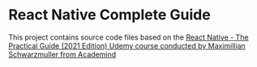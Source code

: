 # React Native Complete Guide
This project contains source code files based on the [React Native - The Practical Guide (2021 Edition) Udemy course conducted by Maximillian Schwarzmuller from Academind](https://www.udemy.com/course/react-native-the-practical-guide/)